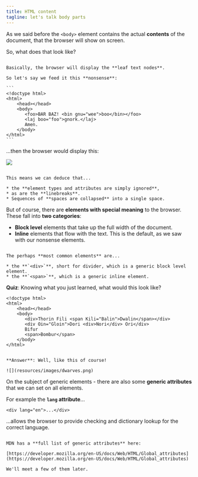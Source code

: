 ```yaml
---
title: HTML content
tagline: let's talk body parts
---
```


As we said before the `<body>` element contains the actual **contents** of the document, that the browser will show on screen.

So, what does that look like?

~~~

Basically, the browser will display the **leaf text nodes**.

So let's say we feed it this **nonsense**:

```
<!doctype html>
<html>
    <head></head>
    <body>
       <foo>BAR BAZ! <bin gnu="wee">boo</bin></foo>
       <laj boo="foo">gnork.</laj>
       Amen.
    </body>
</html>
```

~~~

...then the browser would display this:

![](resources/images/nonsense.png)

~~~

This means we can deduce that...

* the **element types and attributes are simply ignored**,
* as are the **linebreaks**.
* Sequences of **spaces are collapsed** into a single space.

~~~

But of course, there are **elements with special meaning** to the browser. These fall into **two categories**:

* **Block level** elements that take up the full width of the document.
* **Inline** elements that flow with the text. This is the default, as we saw with our nonsense elements.

~~~

The perhaps **most common elements** are...

* the **`<div>`**, short for divider, which is a generic block level element.
* the **`<span>`**, which is a generic inline element.

~~~

**Quiz**: Knowing what you just learned, what would this look like?

```
<!doctype html>
<html>
    <head></head>
    <body>
       <div>Thorin Fili <span Kili="Balin">Dwalin</span></div>
       <div Oin="Gloin">Dori <div>Nori</div> Ori</div>
       Bifur
       <span>Bombur</span>
    </body>
</html>
```

~~~

**Answer**: Well, like this of course!

![](resources/images/dwarves.png)

~~~

On the subject of generic elements - there are also some **generic attributes** that we can set on all elements.

For example the **`lang` attribute**...

```
<div lang="en">...</div>
```

...allows the browser to provide checking and dictionary lookup for the correct language.

~~~

MDN has a **full list of generic attributes** here:

[https://developer.mozilla.org/en-US/docs/Web/HTML/Global_attributes](https://developer.mozilla.org/en-US/docs/Web/HTML/Global_attributes)

We'll meet a few of them later.